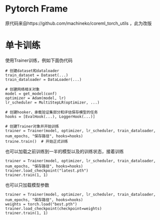 # Pytorch Frame
原代码来自https://github.com/machineko/coreml_torch_utils
，此为改版

# 单卡训练
使用Trainer训练，例如下面伪代码
```commandline
# 创建dataset和dataloader
train_dataset = Dataset(...)
train_dataloader = DataLoader(...)

# 创建网络相关对象
model = get_model(conf)
optimizer = Adam(model, lr)
lr_scheduler = MultiStepLR(optimizer, ...)

# 创建hooker，承载验证集部分和评估保存模型的任务
hooks = [EvalHook(...), LoggerHook(...)]

# 创建Trainer对象并开始训练
trainer = Trainer(model, optimizer, lr_scheduler, train_dataloader, num_epochs, "保存路径", hooks=hooks)
traine.train()  # 开始正式训练
```
也可以加载之前训练到一半的模型以及的训练状态，接着训练
```commandline
trainer = Trainer(model, optimizer, lr_scheduler, train_dataloader, num_epochs, "保存路径", hooks=hooks)
trainer.load_checkpoint("latest.pth")
trainer.train(1, 1)
```
也可以只加载模型参数
```commandline
trainer = Trainer(model, optimizer, lr_scheduler, train_dataloader, num_epochs, "保存路径", hooks=hooks)
weights = torch.load("best.pth")
trainer.load_checkpoint(checkpoint=weights)
trainer.train(1, 1)
```


